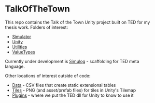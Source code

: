 # TalkOfTheTown

This repo contains the Talk of the Town Unity project built on TED for my thesis work. Folders of interest:

* [Simulator](Assets/TotT/Simulator)
* [Unity](Assets/TotT/Unity)
* [Utilities](Assets/TotT/Utilities)
* [ValueTypes](Assets/TotT/ValueTypes)

Currently under development is [Simulog](Assets/TotT/Simulog) - scaffolding for TED meta language.

Other locations of interest outside of code:

* [Data](Assets/Data) - CSV files that create static extensional tables
* [Tiles](Assets/Tiles) - PNG (and asset/prefab files) for tiles in Unity's Tilemap
* [Plugins](Assets/Plugins) - where we put the TED dll for Unity to know to use it
